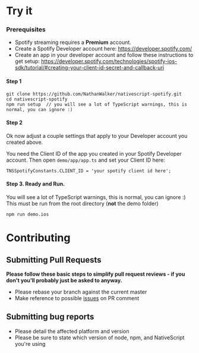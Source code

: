 # Try it

### Prerequisites

* Spotify streaming requires a **Premium** account.
* Create a Spotify Developer account here: https://developer.spotify.com/
* Create an app in your developer account and follow these instructions to get setup: https://developer.spotify.com/technologies/spotify-ios-sdk/tutorial/#creating-your-client-id-secret-and-callback-uri

#### Step 1
```
git clone https://github.com/NathanWalker/nativescript-spotify.git
cd nativescript-spotify
npm run setup  // you will see a lot of TypeScript warnings, this is normal, you can ignore :)
```

#### Step 2

Ok now adjust a couple settings that apply to your Developer account you created above.

You need the Client ID of the app you created in your Spotify Developer account.
Then open `demo/app/app.ts` and set your Client ID here:

```
TNSSpotifyConstants.CLIENT_ID = 'your spotify client id here';
```

#### Step 3. Ready and Run.

You will see a lot of TypeScript warnings, this is normal, you can ignore :)
This must be run from the root directory (**not** the demo folder)

```
npm run demo.ios
```

# Contributing

## Submitting Pull Requests

**Please follow these basic steps to simplify pull request reviews - if you don't you'll probably just be asked to anyway.**

* Please rebase your branch against the current master
* Make reference to possible [issues](https://github.com/NathanWalker/nativescript-spotify/issues) on PR comment

## Submitting bug reports

* Please detail the affected platform and version
* Please be sure to state which version of node, npm, and NativeScript you're using
